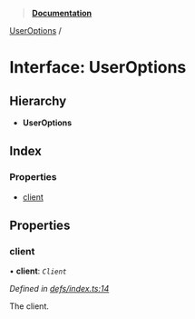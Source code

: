 > **[Documentation](../README.md)**

[UserOptions](useroptions.md) /

# Interface: UserOptions

## Hierarchy

* **UserOptions**

## Index

### Properties

* [client](useroptions.md#client)

## Properties

###  client

• **client**: *`Client`*

*Defined in [defs/index.ts:14](https://github.com/badbatch/graphql-box/blob/22b398c/packages/server/src/defs/index.ts#L14)*

The client.